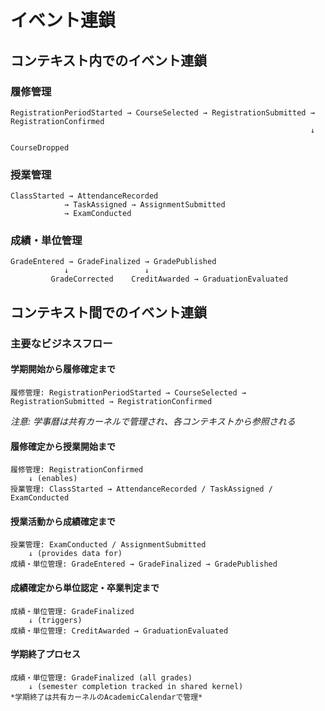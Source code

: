 # イベント連鎖

## コンテキスト内でのイベント連鎖

### 履修管理
```
RegistrationPeriodStarted → CourseSelected → RegistrationSubmitted → RegistrationConfirmed
                                                                   ↓
                                                              CourseDropped
```

### 授業管理
```
ClassStarted → AttendanceRecorded
            → TaskAssigned → AssignmentSubmitted
            → ExamConducted
```

### 成績・単位管理
```
GradeEntered → GradeFinalized → GradePublished
            ↓                 ↓
         GradeCorrected    CreditAwarded → GraduationEvaluated
```

## コンテキスト間でのイベント連鎖

### 主要なビジネスフロー

#### 学期開始から履修確定まで
```
履修管理: RegistrationPeriodStarted → CourseSelected → RegistrationSubmitted → RegistrationConfirmed
```

*注意: 学事暦は共有カーネルで管理され、各コンテキストから参照される*

#### 履修確定から授業開始まで
```
履修管理: RegistrationConfirmed
    ↓ (enables)
授業管理: ClassStarted → AttendanceRecorded / TaskAssigned / ExamConducted
```

#### 授業活動から成績確定まで
```
授業管理: ExamConducted / AssignmentSubmitted
    ↓ (provides data for)
成績・単位管理: GradeEntered → GradeFinalized → GradePublished
```

#### 成績確定から単位認定・卒業判定まで
```
成績・単位管理: GradeFinalized
    ↓ (triggers)
成績・単位管理: CreditAwarded → GraduationEvaluated
```

#### 学期終了プロセス
```
成績・単位管理: GradeFinalized (all grades)
    ↓ (semester completion tracked in shared kernel)
*学期終了は共有カーネルのAcademicCalendarで管理*
```